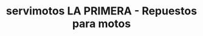 ---
title: "servimotos LA PRIMERA - Repuestos para motos"
url: /cucuta/servimotos-la-primera-repuestos-para-motos/
shop: reparación de automóviles
---